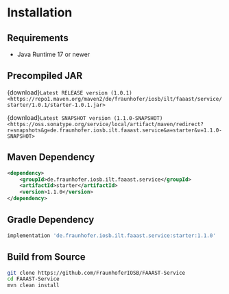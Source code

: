 # Installation

## Requirements

-	Java Runtime 17 or newer

## Precompiled JAR

<!--start:download-release-->
{download}`Latest RELEASE version (1.0.1) <https://repo1.maven.org/maven2/de/fraunhofer/iosb/ilt/faaast/service/starter/1.0.1/starter-1.0.1.jar>`<!--end:download-release-->

<!--start:download-snapshot-->
{download}`Latest SNAPSHOT version (1.1.0-SNAPSHOT) <https://oss.sonatype.org/service/local/artifact/maven/redirect?r=snapshots&g=de.fraunhofer.iosb.ilt.faaast.service&a=starter&v=1.1.0-SNAPSHOT>`<!--end:download-snapshot-->

## Maven Dependency

```xml
<dependency>
	<groupId>de.fraunhofer.iosb.ilt.faaast.service</groupId>
	<artifactId>starter</artifactId>
	<version>1.1.0</version>
</dependency>
```

## Gradle Dependency

```groovy
implementation 'de.fraunhofer.iosb.ilt.faaast.service:starter:1.1.0'
```

## Build from Source

```sh
git clone https://github.com/FraunhoferIOSB/FAAAST-Service
cd FAAAST-Service
mvn clean install
```